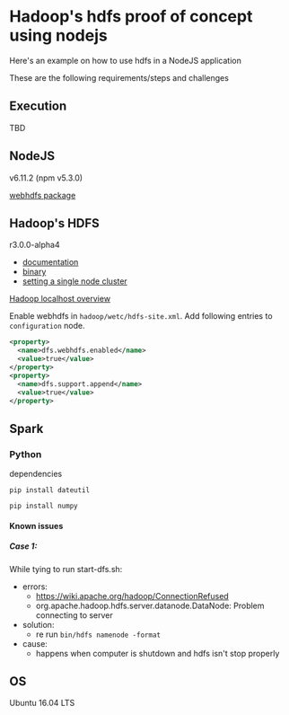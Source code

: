 # Hadoop's hdfs proof of concept using nodejs

Here's an example on how to use hdfs in a NodeJS application

These are the following requirements/steps and challenges


## Execution

TBD


## NodeJS

v6.11.2 (npm v5.3.0)

[webhdfs package](https://www.npmjs.com/package/node-webhdfs)


## Hadoop's HDFS

r3.0.0-alpha4
* [documentation](http://hadoop.apache.org/docs/r3.0.0-alpha4/index.html)
* [binary](http://www.apache.org/dyn/closer.cgi/hadoop/common/hadoop-3.0.0-alpha4/hadoop-3.0.0-alpha4.tar.gz)
* [setting a single node cluster](http://hadoop.apache.org/docs/r3.0.0-alpha4/hadoop-project-dist/hadoop-common/SingleCluster.html)

[Hadoop localhost overview](http://localhost:9870/dfshealth.html#tab-overview)

Enable webhdfs in `hadoop/wetc/hdfs-site.xml`. Add following entries to `configuration` node.

``` xml
<property>
  <name>dfs.webhdfs.enabled</name>
  <value>true</value>
</property>
<property>
  <name>dfs.support.append</name>
  <value>true</value>
</property>
```

## Spark
### Python 
dependencies

`pip install dateutil`

`pip install numpy`

#### Known issues

##### Case 1:

While tying to run start-dfs.sh:

* errors:
  - https://wiki.apache.org/hadoop/ConnectionRefused
  - org.apache.hadoop.hdfs.server.datanode.DataNode: Problem connecting to server
* solution:
  - re run `bin/hdfs namenode -format`
* cause:
  - happens when computer is shutdown and hdfs isn't stop properly

## OS

Ubuntu 16.04 LTS